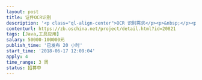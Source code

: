 ```yaml
---                
layout: post       
title: 证件OCR识别           
description: '<p class="ql-align-center">OCR 识别需求</p><p>&nbsp;</p><p>1）识别证件范围(参见 证件.rar)</p><p>军官证、士兵证、军退证、军离证、武警证</p><p>&nbsp;</p><p>2）提取证件信息+判定防伪标记</p><p>2.1 根据白光照片white.jpg，识别读取出<span style="background-color: yellow;">证件信息、头像照片、二维码照片</span></p><p>如下图：</p><p><img src="//:0" height="407" width="554"></p><p>2.2 根据红光照片red.jpg，识别出右下角防伪标记的<span style="background-color: yellow;">有无</span></p><p>如下图（若真实证件，红光下防伪标记是不显示的）</p><p><img src="//:0" height="409" width="554"></p><p>&nbsp;</p><p>2.3 根据紫光照片purple.jpg，识别出以下水印的<span style="background-color: yellow;">有无</span>和<span style="background-color: yellow;">英文字母</span>（可能是PLA可能是PAP）---防伪水印位置：左上角水印;右上角水印；中间（上）水印;中间（下）水印；右下角水印;右下角编号（数字）</p><p>如下图：（中间2个PLA本图没有）</p><p><img src="//:0" height="393" width="554"></p><p>&nbsp;</p><p>3 其他说明与要求</p><p>3.1程序运行在Android4.0设备之上</p><p>3.2需要提供 离线版的SDK</p><p>3.3 业务模式是：上层拍照---调用ocr识别；每拍一个照片都会启动一个独立的线程进行ocr识别</p><p>3.4三次识别总时间需要控制在7秒之内</p><p>&nbsp;</p><p>4 SDK接口设计</p><p>接口1：扫描图像信息提取</p><p><img src="//:0" height="259" width="554"></p><p>&nbsp;</p><p>接口2：红光图像信息提取</p><p><img src="//:0" height="125" width="554"></p><p>接口3：荧光图像信息提取</p><p><img src="//:0" height="129" width="553"></p><p>&nbsp;</p><p>5：xml 文件信息列表格式</p><p>5.1证件信息（以军官证为例）</p><p><img src="//:0" alt="说明: info-a.png" height="871" width="554"></p><p>5.2 &nbsp;红光防伪（无防伪图标时，是真件）</p><p><img src="//:0" height="94" width="205"></p><p>5.3 紫光防伪（目前有PLA和PAP两种字母）</p><p><img src="//:0" height="150" width="403"></p><p>&nbsp;</p><p>&nbsp;</p><p>&nbsp;</p>'     
contenturl: https://zb.oschina.net/project/detail.html?id=20821      
tags: [Java,工具应用]            
salary: 50000-100000元          
publish_time: '已发布 20 小时'         
start_time: '2018-06-17 12:09:04'           
apply: 4                   
time_range: 3 周              
status: 招募中                  
---                 
```

